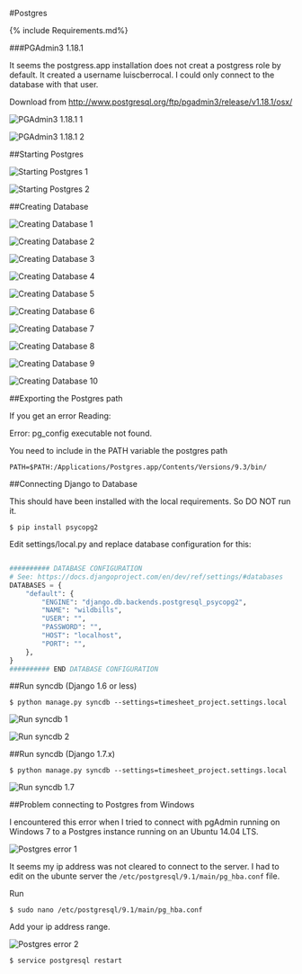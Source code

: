 #Postgres

{% include Requirements.md%}

###PGAdmin3 1.18.1

It seems the postgress.app installation does not creat a postgress role by default. It created a username luiscberrocal. I could only connect to the database with that user.


Download from http://www.postgresql.org/ftp/pgadmin3/release/v1.18.1/osx/


![PGAdmin3 1.18.1 1](./images/image059.png "PGAdmin3 1.18.1 1")

![PGAdmin3 1.18.1 2](./images/image060.png "PGAdmin3 1.18.1 2")


##Starting Postgres

![Starting Postgres 1](./images/image061.png "Starting Postgres 1")

![Starting Postgres 2](./images/image062.png "Starting Postgres 2")


##Creating Database

![Creating Database 1](./images/image063.png "Creating Database 1")

![Creating Database 2](./images/image064.png "Creating Database 2")

![Creating Database 3](./images/image065.png "Creating Database 3")

![Creating Database 4](./images/image066.png "Creating Database 4")

![Creating Database 5](./images/image067.png "Creating Database 5")

![Creating Database 6](./images/image068.png "Creating Database 6")

![Creating Database 7](./images/image069.png "Creating Database 7")

![Creating Database 8](./images/image070.png "Creating Database 8")

![Creating Database 9](./images/image071.png "Creating Database 9")

![Creating Database 10](./images/image072.png "Creating Database 10")


##Exporting the Postgres path

If you get an error Reading:

Error: pg_config executable not found.

You need to include in the PATH variable the postgres path
```
PATH=$PATH:/Applications/Postgres.app/Contents/Versions/9.3/bin/
```

##Connecting Django to Database

This should have been installed with the local requirements. So DO NOT run it. 

```
$ pip install psycopg2
```

Edit settings/local.py and replace database configuration for this:

```python

########## DATABASE CONFIGURATION
# See: https://docs.djangoproject.com/en/dev/ref/settings/#databases
DATABASES = {
    "default": {
        "ENGINE": "django.db.backends.postgresql_psycopg2",
        "NAME": "wildbills",
        "USER": "",
        "PASSWORD": "",
        "HOST": "localhost",
        "PORT": "",
    },
}
########## END DATABASE CONFIGURATION
```


##Run syncdb (Django 1.6 or less)

```
$ python manage.py syncdb --settings=timesheet_project.settings.local

```

![Run syncdb 1](./images/image073.png "Run syncdb 1")

![Run syncdb 2](./images/image074.png "Run syncdb 2")




##Run syncdb (Django 1.7.x)

```
$ python manage.py syncdb --settings=timesheet_project.settings.local
```

![Run syncdb 1.7](./images/image075.png "Run syncdb 1.7")

##Problem connecting to Postgres from Windows

I encountered this error when I tried to connect with pgAdmin running on Windows 7 to a Postgres instance running on an Ubuntu 14.04 LTS.

![Postgres error 1](./images/image076.png "Postgres error 1")

It seems my ip address was not cleared to connect to the server. I had to edit on the ubunte server the `/etc/postgresql/9.1/main/pg_hba.conf` file.

Run

```
$ sudo nano /etc/postgresql/9.1/main/pg_hba.conf
```

Add your ip address range.

![Postgres error 2](./images/image077.png "Postgres error 2")

```
$ service postgresql restart
```

